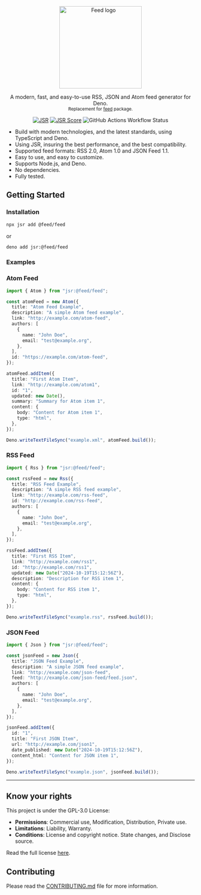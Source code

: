 <div align="center">
    <picture>
    <source media="(prefers-color-scheme: dark)" srcset="https://github.com/user-attachments/assets/a5b534dd-741c-4506-9890-1a7a849bc52f">
    <source media="(prefers-color-scheme: light)" srcset="https://github.com/user-attachments/assets/c76ceb71-6ad5-49a8-89df-5084d7a713ba">
    <img alt="Feed logo" src="https://github.com/user-attachments/assets/c76ceb71-6ad5-49a8-89df-5084d7a713ba" width="220">
  </picture>
<p>A modern, fast, and easy-to-use RSS, JSON and Atom feed generator for Deno.
<br><small>Replacement for <a href="https://npmjs.com/package/feed">feed</a> package.</small></p>

[![JSR](https://jsr.io/badges/@feed/feed)](https://jsr.io/@feed/feed)
[![JSR Score](https://jsr.io/badges/@feed/feed/score)](https://jsr.io/@feed/feed)
![GitHub Actions Workflow Status](https://img.shields.io/github/actions/workflow/status/GabsEdits/feed/test.yml)

</div>

- Build with modern technologies, and the latest standards, using TypeScript and
  Deno.
- Using JSR, insuring the best performance, and the best compatibility.
- Supported feed formats: RSS 2.0, Atom 1.0 and JSON Feed 1.1.
- Easy to use, and easy to customize.
- Supports Node.js, and Deno.
- No dependencies.
- Fully tested.

## Getting Started

### Installation

```bash
npx jsr add @feed/feed
```

or

```bash
deno add jsr:@feed/feed
```

### Examples

### Atom Feed

```typescript
import { Atom } from "jsr:@feed/feed";

const atomFeed = new Atom({
  title: "Atom Feed Example",
  description: "A simple Atom feed example",
  link: "http://example.com/atom-feed",
  authors: [
    {
      name: "John Doe",
      email: "test@example.org",
    },
  ],
  id: "https://example.com/atom-feed",
});

atomFeed.addItem({
  title: "First Atom Item",
  link: "http://example.com/atom1",
  id: "1",
  updated: new Date(),
  summary: "Summary for Atom item 1",
  content: {
    body: "Content for Atom item 1",
    type: "html",
  },
});

Deno.writeTextFileSync("example.xml", atomFeed.build());
```

### RSS Feed

```typescript
import { Rss } from "jsr:@feed/feed";

const rssFeed = new Rss({
  title: "RSS Feed Example",
  description: "A simple RSS feed example",
  link: "http://example.com/rss-feed",
  id: "http://example.com/rss-feed",
  authors: [
    {
      name: "John Doe",
      email: "test@example.org",
    },
  ],
});

rssFeed.addItem({
  title: "First RSS Item",
  link: "http://example.com/rss1",
  id: "http://example.com/rss1",
  updated: new Date("2024-10-19T15:12:56Z"),
  description: "Description for RSS item 1",
  content: {
    body: "Content for RSS item 1",
    type: "html",
  },
});

Deno.writeTextFileSync("example.rss", rssFeed.build());
```

### JSON Feed

```typescript
import { Json } from "jsr:@feed/feed";

const jsonFeed = new Json({
  title: "JSON Feed Example",
  description: "A simple JSON feed example",
  link: "http://example.com/json-feed",
  feed: "http://example.com/json-feed/feed.json",
  authors: [
    {
      name: "John Doe",
      email: "test@example.org",
    },
  ],
});

jsonFeed.addItem({
  id: "1",
  title: "First JSON Item",
  url: "http://example.com/json1",
  date_published: new Date("2024-10-19T15:12:56Z"),
  content_html: "Content for JSON item 1",
});

Deno.writeTextFileSync("example.json", jsonFeed.build());
```

---

## Know your rights

This project is under the GPL-3.0 License:

- **Permissions**: Commercial use, Modification, Distribution, Private use.
- **Limitations**: Liability, Warranty.
- **Conditions**: License and copyright notice. State changes, and Disclose
  source.

Read the full license [here](LICENSE).

## Contributing

Please read the [CONTRIBUTING.md](CONTRIBUTING.md) file for more information.
